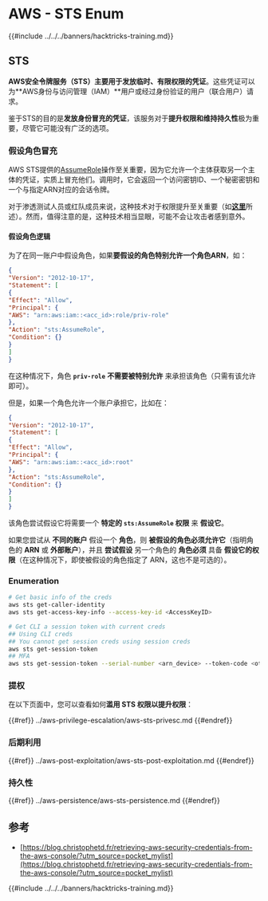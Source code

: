 # AWS - STS Enum

{{#include ../../../banners/hacktricks-training.md}}

## STS

**AWS安全令牌服务（STS）**主要用于发放**临时、有限权限的凭证**。这些凭证可以为**AWS身份与访问管理（IAM）**用户或经过身份验证的用户（联合用户）请求。

鉴于STS的目的是**发放身份冒充的凭证**，该服务对于**提升权限和维持持久性**极为重要，尽管它可能没有广泛的选项。

### 假设角色冒充

AWS STS提供的[AssumeRole](https://docs.aws.amazon.com/STS/latest/APIReference/API_AssumeRole.html)操作至关重要，因为它允许一个主体获取另一个主体的凭证，实质上冒充他们。调用时，它会返回一个访问密钥ID、一个秘密密钥和一个与指定ARN对应的会话令牌。

对于渗透测试人员或红队成员来说，这种技术对于权限提升至关重要（如[**这里**](../aws-privilege-escalation/aws-sts-privesc.md#sts-assumerole)所述）。然而，值得注意的是，这种技术相当显眼，可能不会让攻击者感到意外。

#### 假设角色逻辑

为了在同一账户中假设角色，如果**要假设的角色特别允许一个角色ARN**，如：
```json
{
"Version": "2012-10-17",
"Statement": [
{
"Effect": "Allow",
"Principal": {
"AWS": "arn:aws:iam::<acc_id>:role/priv-role"
},
"Action": "sts:AssumeRole",
"Condition": {}
}
]
}
```
在这种情况下，角色 **`priv-role`** **不需要被特别允许** 来承担该角色（只需有该允许即可）。

但是，如果一个角色允许一个账户承担它，比如在：
```json
{
"Version": "2012-10-17",
"Statement": [
{
"Effect": "Allow",
"Principal": {
"AWS": "arn:aws:iam::<acc_id>:root"
},
"Action": "sts:AssumeRole",
"Condition": {}
}
]
}
```
该角色尝试假设它将需要一个 **特定的 `sts:AssumeRole` 权限** 来 **假设它**。

如果您尝试从 **不同的账户** 假设一个 **角色**，则 **被假设的角色必须允许它**（指明角色的 **ARN** 或 **外部账户**），并且 **尝试假设** 另一个角色的 **角色必须** 具备 **假设它的权限**（在这种情况下，即使被假设的角色指定了 ARN，这也不是可选的）。

### Enumeration
```bash
# Get basic info of the creds
aws sts get-caller-identity
aws sts get-access-key-info --access-key-id <AccessKeyID>

# Get CLI a session token with current creds
## Using CLI creds
## You cannot get session creds using session creds
aws sts get-session-token
## MFA
aws sts get-session-token --serial-number <arn_device> --token-code <otp_code>
```
### 提权

在以下页面中，您可以查看如何**滥用 STS 权限以提升权限**：

{{#ref}}
../aws-privilege-escalation/aws-sts-privesc.md
{{#endref}}

### 后期利用

{{#ref}}
../aws-post-exploitation/aws-sts-post-exploitation.md
{{#endref}}

### 持久性

{{#ref}}
../aws-persistence/aws-sts-persistence.md
{{#endref}}

## 参考

- [https://blog.christophetd.fr/retrieving-aws-security-credentials-from-the-aws-console/?utm_source=pocket_mylist](https://blog.christophetd.fr/retrieving-aws-security-credentials-from-the-aws-console/?utm_source=pocket_mylist)

{{#include ../../../banners/hacktricks-training.md}}
